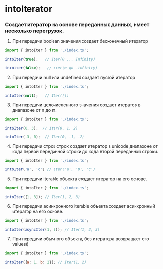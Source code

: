 # intoIterator

### Создает итератор на основе переданных данных, имеет несколько перегрузок.

1. При передачи boolean значения создает бесконечный итератор
```js
import { intoIter } from './index.ts';

intoIter(true);   // Iter(0 ... Infinity)

intoIter(false);   // Iter(0 до -Infinity)
```

2. При передачи null или undefined создает пустой итератор
```js
import { intoIter } from './index.ts';

intoIter(null);   // Iter([])
```

3. При передачи целочисленного значения создает итератор в диапазоне от n до m.
  ```js
import { intoIter } from './index.ts';

intoIter(0, 3);  // Iter(0, 1, 2)

intoIter(-3, 0);  // Iter(0, -1, -2)
```

4. При передачи строк строк создает итератор в unicode диапазоне от кода первой переданной строки до кода второй переданной строки.
```js
import { intoIter } from './index.ts';

intoIter('a', 'c') // Iter('a', 'b', 'c')
```

5. При передачи iterable объекта создает итератор на его основе.
```js
import { intoIter } from './index.ts';

intoIter([1, 3]); // Iter(1, 2, 3)
```

6. При передачи асинхронного iterable объекта создает асинхронный итератор на его основе.
```js
import { intoIter } from './index.ts';

intoIter(asyncIter(1, 3)); // Iter(1, 2, 3)
```

7. При передачи обычного объекта, без итератора возвращает его values()

```js
import { intoIter } from './index.ts';

intoIter({a: 1, b: 2}); // Iter(1, 2)
```
